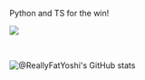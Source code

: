 Python and TS for the win!

![](https://komarev.com/ghpvc/?username=ReallyFatYoshi&label=Visitors)

<br>

![@ReallyFatYoshi's GitHub stats](https://github-readme-stats.vercel.app/api?username=ReallyFatYoshi&theme=onedark)
